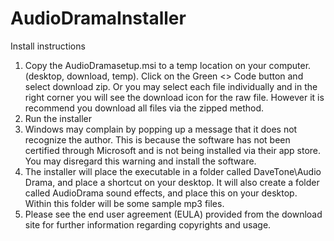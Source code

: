 # AudioDramaInstaller
Install instructions
1. Copy the AudioDramasetup.msi to a temp location on your computer. (desktop, download, temp). Click on the Green <> Code button and select download zip. Or you may select each file individually and in the right corner you will see the download icon for the raw file. However it is recommend you download all files via the zipped method.
2. Run the installer
3. Windows may complain by popping up a message that it does not recognize the author. This is because the software has not been certified through Microsoft and is not being installed via their app store. You may disregard this warning and install the software.
4. The installer will place the executable in a folder called DaveTone\Audio Drama, and place a shortcut on your desktop. It will also create a folder called AudioDrama sound effects, and place this on your desktop. Within this folder will be some sample mp3 files.
5. Please see the end user agreement (EULA) provided from the download site for further information regarding copyrights and usage.

